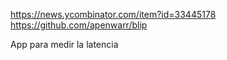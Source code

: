 https://news.ycombinator.com/item?id=33445178
https://github.com/apenwarr/blip

App para medir la latencia
